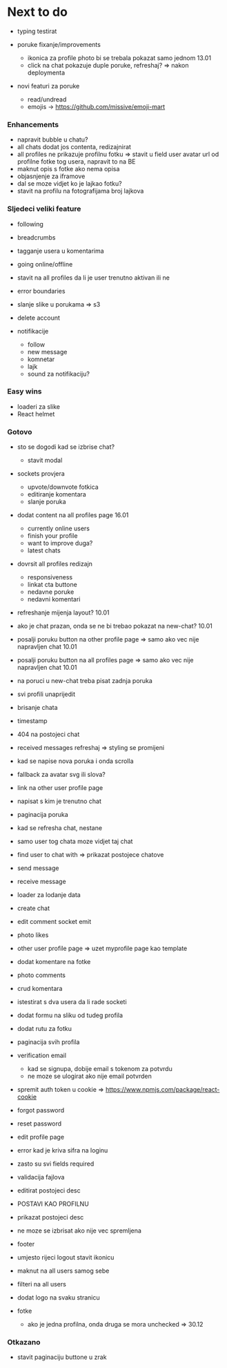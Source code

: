 # Next to do

- typing testirat
- poruke fixanje/improvements

  - ikonica za profile photo bi se trebala pokazat samo jednom 13.01
  - click na chat pokazuje duple poruke, refreshaj? => nakon deploymenta

- novi featuri za poruke
  - read/undread
  - emojis -> https://github.com/missive/emoji-mart

### Enhancements

- napravit bubble u chatu?
- all chats dodat jos contenta, redizajnirat
- all profiles ne prikazuje profilnu fotku => stavit u field user avatar url od profilne fotke tog usera, napravit to na BE
- maknut opis s fotke ako nema opisa
- objasnjenje za iframove
- dal se moze vidjet ko je lajkao fotku?
- stavit na profilu na fotografijama broj lajkova

### Sljedeci veliki feature

- following
- breadcrumbs
- tagganje usera u komentarima
- going online/offline
- stavit na all profiles da li je user trenutno aktivan ili ne
- error boundaries
- slanje slike u porukama => s3
- delete account

- notifikacije
  - follow
  - new message
  - komnetar
  - lajk
  - sound za notifikaciju?

### Easy wins

- loaderi za slike
- React helmet

### Gotovo

- sto se dogodi kad se izbrise chat?
  - stavit modal
- sockets provjera

  - upvote/downvote fotkica
  - editiranje komentara
  - slanje poruka

- dodat content na all profiles page 16.01
  - currently online users
  - finish your profile
  - want to improve duga?
  - latest chats
- dovrsit all profiles redizajn

  - responsiveness
  - linkat cta buttone
  - nedavne poruke
  - nedavni komentari

- refreshanje mijenja layout? 10.01
- ako je chat prazan, onda se ne bi trebao pokazat na new-chat? 10.01
- posalji poruku button na other profile page => samo ako vec nije napravljen chat 10.01
- posalji poruku button na all profiles page => samo ako vec nije napravljen chat 10.01
- na poruci u new-chat treba pisat zadnja poruka
- svi profili unaprijedit
- brisanje chata
- timestamp
- 404 na postojeci chat
- received messages refreshaj => styling se promijeni
- kad se napise nova poruka i onda scrolla
- fallback za avatar svg ili slova?
- link na other user profile page
- napisat s kim je trenutno chat
- paginacija poruka
- kad se refresha chat, nestane
- samo user tog chata moze vidjet taj chat
- find user to chat with => prikazat postojece chatove
- send message
- receive message
- loader za lodanje data
- create chat
- edit comment socket emit
- photo likes
- other user profile page => uzet myprofile page kao template
- dodat komentare na fotke
- photo comments
- crud komentara
- istestirat s dva usera da li rade socketi
- dodat formu na sliku od tudeg profila
- dodat rutu za fotku
- paginacija svih profila
- verification email

  - kad se signupa, dobije email s tokenom za potvrdu
  - ne moze se ulogirat ako nije email potvrden

- spremit auth token u cookie => https://www.npmjs.com/package/react-cookie
- forgot password
- reset password
- edit profile page
- error kad je kriva sifra na loginu
- zasto su svi fields required
- validacija fajlova
- editirat postojeci desc
- POSTAVI KAO PROFILNU
- prikazat postojeci desc
- ne moze se izbrisat ako nije vec spremljena
- footer
- umjesto rijeci logout stavit ikonicu
- maknut na all users samog sebe
- filteri na all users
- dodat logo na svaku stranicu
- fotke
  - ako je jedna profilna, onda druga se mora unchecked => 30.12

### Otkazano

- stavit paginaciju buttone u zrak
